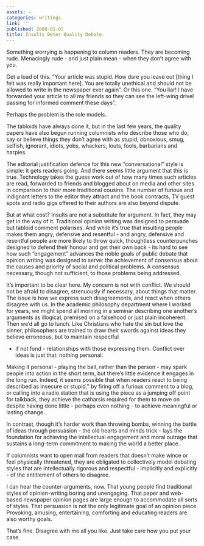 ```yaml
---
assets: ~
categories: writings
link: ''
published: 2008-01-05
title: Insults Deter Quality Debate
---
```

Something worrying is happening to column readers. They are becoming
rude. Menacingly rude - and just plain mean - when they don’t agree with
you.

Get a load of this. “Your article was stupid. How dare you leave out
[thing I felt was really important here]. You are totally unethical and
should not be allowed to write in the newspaper ever again”. Or this
one. “You liar! I have forwarded your article to all my friends so they
can see the left-wing drivel passing for informed comment these days”.

Perhaps the problem is the role models.

The tabloids have always done it, but in the last few years, the quality
papers have also begun running columnists who describe those who do, say
or believe things they don’t agree with as stupid, obnoxious, smug,
selfish, ignorant, idiots, yobs, whackers, louts, fools, barbarians and
harpies.

The editorial justification defence for this new “conversational” style
is simple: it gets readers going. And there seems little argument that
this is true. Technology takes the guess work out of how many times such
articles are read, forwarded to friends and blogged about on media and
other sites in comparison to their more traditional cousins. The number
of furious and indignant letters to the editor they attract and the book
contracts, TV guest spots and radio gigs offered to their authors are
also beyond dispute.

But at what cost? Insults are not a substitute for argument. In fact,
they may get in the way of it. Traditional opinion writing was designed
to persuade but tabloid comment polarises. And while it’s true that
insulting people makes them angry, defensive and resentful - and angry,
defensive and resentful people are more likely to throw quick,
thoughtless counterpunches designed to defend their honour and get their
own back - its hard to see how such “engagement” advances the noble
goals of public debate that opinion writing was designed to serve: the
achievement of consensus about the causes and priority of social and
political problems. A consensus necessary, though not sufficient, to
those problems being addressed.

It’s important to be clear here. My concern is not with conflict. We
should not be afraid to disagree, strenuously if necessary, about things
that matter. The issue is how we express such disagreements, and react
when others disagree with us. In the academic philosophy department
where I worked for years, we might spend all morning in a seminar
describing one another’s arguments as illogical, premised on a falsehood
or just plain incoherent. Then we’d all go to lunch. Like Christians who
hate the sin but love the sinner, philosophers are trained to draw their
swords against ideas they believe erroneous, but to maintain respectful
- if not fond - relationships with those expressing them. Conflict over
ideas is just that: nothing personal.

Making it personal - playing the ball, rather than the person - may
spark people into action in the short term, but there’s little evidence
it engages in the long run. Indeed, it seems possible that when readers
react to being described as insecure or stupid," by firing off a furious
comment to a blog, or calling into a radio station that is using the
piece as a jumping off point for talkback, they achieve the catharsis
required for them to move on despite having done little - perhaps even
nothing - to achieve meaningful or lasting change.

In contrast, though it’s harder work than throwing bombs, winning the
battle of ideas through persuasion - the old hearts and minds trick -
lays the foundation for achieving the intellectual engagement and moral
outrage that sustains a long-term commitment to making the world a
better place.

If columnists want to open mail from readers that doesn’t make wince or
feel physically threatened, they are obligated to collectively model
debating styles that are intellectually rigorous and respectful -
implicitly and explicitly - of the entitlement of others to disagree.

I can hear the counter-arguments, now. That young people find
traditional styles of opinion-writing boring and unengaging. That paper
and web-based newspaper opinion pages are large enough to accommodate
all sorts of styles. That persuasion is not the only legitimate goal of
an opinion piece. Provoking, amusing, entertaining, comforting and
educating readers are also worthy goals.

That’s fine. Disagree with me all you like. Just take care how you put
your case.